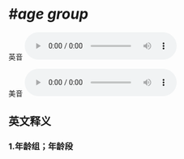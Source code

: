 # ***\#age group*** 
英音
<audio src="./media/age group1_AAC.aac" controls="controls"></audio>

美音
<audio src="./media/age group2_AAC.aac" controls="controls"></audio>



  

英文释义
---
### 1.**年龄组；年龄段**  



